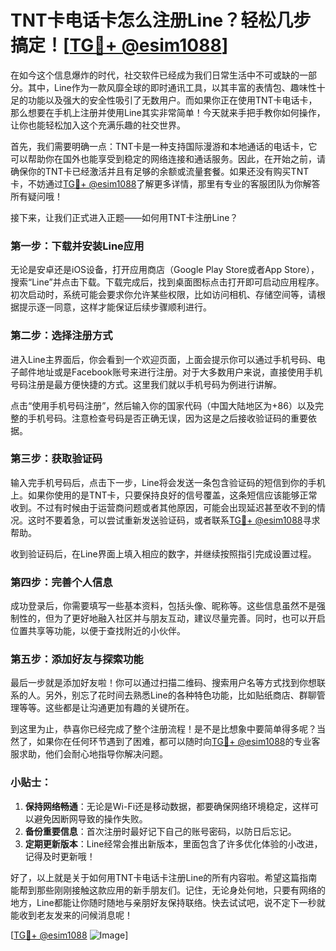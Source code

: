 # TNT卡电话卡怎么注册Line？轻松几步搞定！[[TG💪+ @esim1088](https://t.me/s/esim1088)]

在如今这个信息爆炸的时代，社交软件已经成为我们日常生活中不可或缺的一部分。其中，Line作为一款风靡全球的即时通讯工具，以其丰富的表情包、趣味性十足的功能以及强大的安全性吸引了无数用户。而如果你正在使用TNT卡电话卡，那么想要在手机上注册并使用Line其实非常简单！今天就来手把手教你如何操作，让你也能轻松加入这个充满乐趣的社交世界。

首先，我们需要明确一点：TNT卡是一种支持国际漫游和本地通话的电话卡，它可以帮助你在国外也能享受到稳定的网络连接和通话服务。因此，在开始之前，请确保你的TNT卡已经激活并且有足够的余额或流量套餐。如果还没有购买TNT卡，不妨通过[TG💪+ @esim1088](https://t.me/s/esim1088)了解更多详情，那里有专业的客服团队为你解答所有疑问哦！

接下来，让我们正式进入正题——如何用TNT卡注册Line？

### 第一步：下载并安装Line应用

无论是安卓还是iOS设备，打开应用商店（Google Play Store或者App Store），搜索“Line”并点击下载。下载完成后，找到桌面图标点击打开即可启动应用程序。初次启动时，系统可能会要求你允许某些权限，比如访问相机、存储空间等，请根据提示逐一同意，这样才能保证后续步骤顺利进行。

### 第二步：选择注册方式

进入Line主界面后，你会看到一个欢迎页面，上面会提示你可以通过手机号码、电子邮件地址或是Facebook账号来进行注册。对于大多数用户来说，直接使用手机号码注册是最方便快捷的方式。这里我们就以手机号码为例进行讲解。

点击“使用手机号码注册”，然后输入你的国家代码（中国大陆地区为+86）以及完整的手机号码。注意检查号码是否正确无误，因为这是之后接收验证码的重要依据。

### 第三步：获取验证码

输入完手机号码后，点击下一步，Line将会发送一条包含验证码的短信到你的手机上。如果你使用的是TNT卡，只要保持良好的信号覆盖，这条短信应该能够正常收到。不过有时候由于运营商问题或者其他原因，可能会出现延迟甚至收不到的情况。这时不要着急，可以尝试重新发送验证码，或者联系[TG💪+ @esim1088](https://t.me/s/esim1088)寻求帮助。

收到验证码后，在Line界面上填入相应的数字，并继续按照指引完成设置过程。

### 第四步：完善个人信息

成功登录后，你需要填写一些基本资料，包括头像、昵称等。这些信息虽然不是强制性的，但为了更好地融入社区并与朋友互动，建议尽量完善。同时，也可以开启位置共享等功能，以便于查找附近的小伙伴。

### 第五步：添加好友与探索功能

最后一步就是添加好友啦！你可以通过扫描二维码、搜索用户名等方式找到你想联系的人。另外，别忘了花时间去熟悉Line的各种特色功能，比如贴纸商店、群聊管理等等。这些都是让沟通更加有趣的关键所在。

到这里为止，恭喜你已经完成了整个注册流程！是不是比想象中要简单得多呢？当然了，如果你在任何环节遇到了困难，都可以随时向[TG💪+ @esim1088](https://t.me/s/esim1088)的专业客服求助，他们会耐心地指导你解决问题。

### 小贴士：

1. **保持网络畅通**：无论是Wi-Fi还是移动数据，都要确保网络环境稳定，这样可以避免因断网导致的操作失败。
2. **备份重要信息**：首次注册时最好记下自己的账号密码，以防日后忘记。
3. **定期更新版本**：Line经常会推出新版本，里面包含了许多优化体验的小改进，记得及时更新哦！

好了，以上就是关于如何用TNT卡电话卡注册Line的所有内容啦。希望这篇指南能帮到那些刚刚接触这款应用的新手朋友们。记住，无论身处何地，只要有网络的地方，Line都能让你随时随地与亲朋好友保持联络。快去试试吧，说不定下一秒就能收到老友发来的问候消息呢！

[[TG💪+ @esim1088](https://t.me/s/esim1088) ![Image](https://i.postimg.cc/4NQfJmqS/Snipaste-2025-05-13-00-14-12.png)]